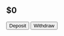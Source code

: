 <!DOCTYPE html>
<html lang="en">
<head>
    <meta charset="UTF-8" />
    <meta name="viewport" content="width=device-width, initial-scale=1.0"/>
    <title>Responsive Banking UI</title>
    <link rel="stylesheet" href="styles.css" />
</head>
<body>
    <div class="container">
        <div class="card">
            <h2 class="balance">$0</h2>
            <button class="btn deposit">Deposit</button>
            <button class="btn withdraw">Withdraw</button>
        </div>
    </div>
</body>
</html>
